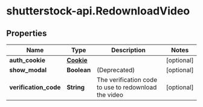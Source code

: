 # shutterstock-api.RedownloadVideo

## Properties
Name | Type | Description | Notes
------------ | ------------- | ------------- | -------------
**auth_cookie** | [**Cookie**](Cookie.md) |  | [optional] 
**show_modal** | **Boolean** | (Deprecated) | [optional] 
**verification_code** | **String** | The verification code to use to redownload the video | [optional] 


